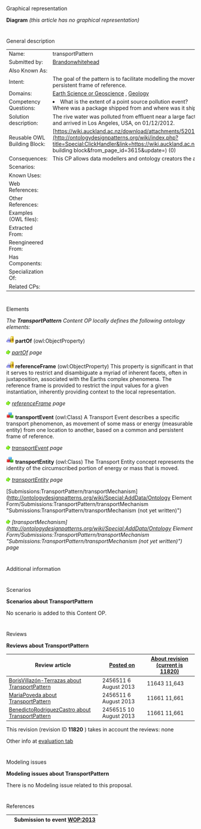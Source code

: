 # 

 Graphical representation



__Diagram__ 
_(this article has no graphical representation)_ 




# 

 General description




|  |  |
| --- | --- |
|  Name:  |  transportPattern  |
|  Submitted by:  | [Brandonwhitehead](../User/Brandonwhitehead.md "User:Brandonwhitehead")  |
|  Also Known As:  |  |
|  Intent:  |  The goal of the pattern is to facilitate modelling the movement of mass or energy from one location to another, based on a common persistent frame of reference.  |
|  Domains:  | [Earth Science or Geoscience](../Community/Earth_Science_or_Geoscience.md "Community:Earth Science or Geoscience")  , [Geology](../Community/Geology.md "Community:Geology")  |
|  Competency Questions:  | <li>       What is the extent of a point source pollution event?      </li> Where was a package shipped from and where was it shipped to?  |
|  Solution description:  |  The rive water was polluted from effluent near a large factory.  A package left Auckland, New Zealand, at 5:45am on 01/06/2012 and arrived in Los Angeles, USA, on 01/12/2012.  |
|  Reusable OWL Building Block:  | [https://wiki.auckland.ac.nz/download/attachments/52016791/TransportPattern.owl](http://ontologydesignpatterns.org/wiki/index.php?title=Special:ClickHandler&link=https://wiki.auckland.ac.nz/download/attachments/52016791/TransportPattern.owl&message=OWL building block&from_page_id=3615&update=)  (0)  |
|  Consequences:  |  This CP allows data modellers and ontology creators the ability to filter and categorise large geoscience data stores.  |
|  Scenarios:  |  |
|  Known Uses:  |  |
|  Web References:  |  |
|  Other References:  |  |
|  Examples (OWL files):  |  |
|  Extracted From:  |  |
|  Reengineered From:  |  |
|  Has Components:  |  |
|  Specialization Of:  |  |
|  Related CPs:  |  |



  





# 

 Elements



_The
 __TransportPattern__ 
 Content OP locally defines the following ontology elements:_ 





[![ObjectProperty](./20px-ObjectProperty.gif)](../Image/ObjectProperty.gif.md "ObjectProperty")
__partOf__ 
 (owl:ObjectProperty)
 
[![](./11px-ArrowRight.gif)](../Image/ArrowRight.gif.md "ArrowRight.gif")
_[partOf](./GO_Top/partOf.md "Submissions:TransportPattern/partOf") 
 page_ 



[![ObjectProperty](./20px-ObjectProperty.gif)](../Image/ObjectProperty.gif.md "ObjectProperty")
__referenceFrame__ 
 (owl:ObjectProperty) This property is significant in that it serves to restrict and disambiguate a myriad of inherent facets, often in juxtaposition, associated with the Earths complex phenomena. The reference frame is provided to restrict the input values for a given instantiation, inherently providing context to the local representation.
 
[![](./11px-ArrowRight.gif)](../Image/ArrowRight.gif.md "ArrowRight.gif")
_[referenceFrame](./TransportPattern/referenceFrame.md "Submissions:TransportPattern/referenceFrame") 
 page_ 



[![Class](./20px-Class.gif)](../Image/Class.gif.md "Class")
__transportEvent__ 
 (owl:Class) A Transport Event describes a specific transport phenomenon, as movement of some mass or energy (measurable entity) from one location to another, based on a common and persistent frame of reference.
 
[![](./11px-ArrowRight.gif)](../Image/ArrowRight.gif.md "ArrowRight.gif")
_[transportEvent](./TransportPattern/transportEvent.md "Submissions:TransportPattern/transportEvent") 
 page_ 



[![Class](./20px-Class.gif)](../Image/Class.gif.md "Class")
__transportEntity__ 
 (owl:Class) The Transport Entity concept represents the identity of the circumscribed portion of energy or mass that is moved.
 
[![](./11px-ArrowRight.gif)](../Image/ArrowRight.gif.md "ArrowRight.gif")
_[transportEntity](./TransportPattern/transportEntity.md "Submissions:TransportPattern/transportEntity") 
 page_ 



[Submissions:TransportPattern/transportMechanism](http://ontologydesignpatterns.org/wiki/Special:AddData/Ontology Element Form/Submissions:TransportPattern/transportMechanism "Submissions:TransportPattern/transportMechanism (not yet written)") 

[![](./11px-ArrowRight.gif)](../Image/ArrowRight.gif.md "ArrowRight.gif")
_[transportMechanism](http://ontologydesignpatterns.org/wiki/Special:AddData/Ontology Element Form/Submissions:TransportPattern/transportMechanism "Submissions:TransportPattern/transportMechanism (not yet written)") 
 page_ 


# 

 Additional information



# 

 Scenarios




__Scenarios about TransportPattern__ 


 No scenario is added to this Content OP.
 




# 

 Reviews




__Reviews about TransportPattern__ 



|  Review article  | [Posted on](../Property/CreationDate.md "Property:CreationDate")  | [About revision (current is 11820)](../Property/ReviewAboutVersion.md "Property:ReviewAboutVersion")  |
| --- | --- | --- |
| [BorisVillazón-Terrazas about TransportPattern](../Reviews/BorisVillazón-Terrazas_about_TransportPattern.md "Reviews:BorisVillazón-Terrazas about TransportPattern")  |  2456511  6 August 2013  |  11643  11,643  |
| [MariaPoveda about TransportPattern](../Reviews/MariaPoveda_about_TransportPattern.md "Reviews:MariaPoveda about TransportPattern")  |  2456511  6 August 2013  |  11661  11,661  |
| [BenedictoRodriguezCastro about TransportPattern](../Reviews/BenedictoRodriguezCastro_about_TransportPattern.md "Reviews:BenedictoRodriguezCastro about TransportPattern")  |  2456515  10 August 2013  |  11661  11,661  |



 This revision (revision ID
 __11820__ 
 ) takes in account the reviews: none
 



 Other info at
 [evaluation tab](http://ontologydesignpatterns.org/wiki/index.php?title=Submissions:TransportPattern&action=evaluation "http://ontologydesignpatterns.org/wiki/index.php?title=Submissions:TransportPattern&action=evaluation") 





  





# 

 Modeling issues




__Modeling issues about TransportPattern__ 


 There is no Modeling issue related to this proposal.
 




  





# 

 References



  






|  |  Submission to event [WOP:2013](../WOP/2013.md "WOP:2013")  |
| --- | --- |